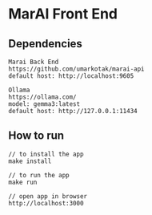 # MarAI Front End

## Dependencies
```
Marai Back End
https://github.com/umarkotak/marai-api
default host: http://localhost:9605

Ollama
https://ollama.com/
model: gemma3:latest
default host: http://127.0.0.1:11434
```

## How to run
```
// to install the app
make install

// to run the app
make run

// open app in browser
http://localhost:3000
```
